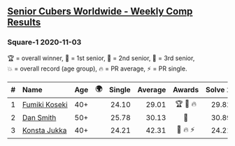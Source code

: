 <style>table {white-space: nowrap;}</style>
<link rel="stylesheet" type="text/css" href="/scw-comp/css/flags.css" />

## [Senior Cubers Worldwide - Weekly Comp Results](/scw-comp/results/)
### Square-1 2020-11-03

<span style="white-space: nowrap;">🏆 = overall winner</span>, <span style="white-space: nowrap;">🥇 = 1st senior</span>, <span style="white-space: nowrap;">🥈 = 2nd senior</span>, <span style="white-space: nowrap;">🥉 = 3rd senior</span>, <span style="white-space: nowrap;">💥 = overall record (age group)</span>, <span style="white-space: nowrap;">🔥 = PR average</span>, <span style="white-space: nowrap;">⚡ = PR single</span>.

| # | Name | Age | 🌍 | Single | Average | Awards | Solve 1 | Solve 2 | Solve 3 | Solve 4 | Solve 5 | Video |
| :--: | :-- | :--: | :--: | --: | --: | :--: | --: | --: | --: | --: | --: | :-- |
| 1 | [Fumiki Koseki](../../persons/fumiki_koseki/sq1.md) | 40+ | <i class="flag flag-JP" /> | 24.10 | 29.01 | 🏆 🥇 🔥 | 29.82 | 30.23 | 26.99 | 39.57 | 24.10 | [Desktop](https://www.facebook.com/events/406412140373592/permalink/411440213204118) / [Mobile](https://m.facebook.com/events/406412140373592?view=permalink&id=411440213204118) |
| 2 | [Dan Smith](../../persons/dan_smith/sq1.md) | 50+ | <i class="flag flag-US" /> | 25.78 | 30.13 | 🥈 | 30.89 | 25.78 | 30.02 | 31.66 | 29.49 | [Desktop](https://www.facebook.com/events/406412140373592/permalink/411945116486961) / [Mobile](https://m.facebook.com/events/406412140373592?view=permalink&id=411945116486961) |
| 3 | [Konsta Jukka](../../persons/konsta_jukka/sq1.md) | 40+ | <i class="flag flag-FI" /> | 24.21 | 42.31 | 🥉 🔥 ⚡ | 24.21 | 38.91 | 38.79 | 49.23 | 49.60 | [Desktop](https://www.facebook.com/events/406412140373592/permalink/411102233237916) / [Mobile](https://m.facebook.com/events/406412140373592?view=permalink&id=411102233237916) |

<!-- Global site tag (gtag.js) - Google Analytics -->
<script async src="https://www.googletagmanager.com/gtag/js?id=UA-86348435-3"></script>
<script>window.dataLayer = window.dataLayer || []; function gtag() {dataLayer.push(arguments);} gtag('js', new Date()); gtag('config', 'UA-86348435-3');</script>
